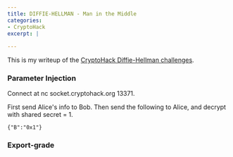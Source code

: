```yaml
---
title: DIFFIE-HELLMAN - Man in the Middle
categories:
- CryptoHack
excerpt: |
  
---
```


This is my writeup of the [CryptoHack Diffie-Hellman challenges](https://cryptohack.org/challenges/diffie-hellman/).

### Parameter Injection

Connect at nc socket.cryptohack.org 13371.

First send Alice's info to Bob. Then send the following to Alice, and decrypt with shared secret = 1. 

```
{"B":"0x1"}
```

### Export-grade

